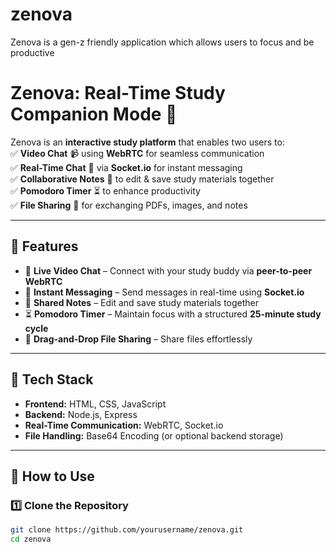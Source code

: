 # zenova
Zenova is a gen-z friendly application which allows users to focus and be productive
# Zenova: Real-Time Study Companion Mode 🚀  

Zenova is an **interactive study platform** that enables two users to:  
✅ **Video Chat** 📹 using **WebRTC** for seamless communication  
✅ **Real-Time Chat** 💬 via **Socket.io** for instant messaging  
✅ **Collaborative Notes** 📝 to edit & save study materials together  
✅ **Pomodoro Timer** ⏳ to enhance productivity  
✅ **File Sharing** 📁 for exchanging PDFs, images, and notes  

---

## **🔹 Features**
- 🎥 **Live Video Chat** – Connect with your study buddy via **peer-to-peer WebRTC**  
- 💬 **Instant Messaging** – Send messages in real-time using **Socket.io**  
- 📝 **Shared Notes** – Edit and save study materials together  
- ⏳ **Pomodoro Timer** – Maintain focus with a structured **25-minute study cycle**  
- 📁 **Drag-and-Drop File Sharing** – Share files effortlessly  

---

## **🔹 Tech Stack**
- **Frontend:** HTML, CSS, JavaScript  
- **Backend:** Node.js, Express  
- **Real-Time Communication:** WebRTC, Socket.io  
- **File Handling:** Base64 Encoding (or optional backend storage)  

---

## **🔹 How to Use**
### **1️⃣ Clone the Repository**
```bash
git clone https://github.com/yourusername/zenova.git
cd zenova

